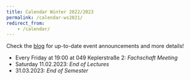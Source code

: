 ```yaml
---
title: Calendar Winter 2022/2023
permalink: /calendar-ws2021/
redirect_from:
    - /calendar/
---
```


Check the [blog](/) for up-to-date event announcements and more details!

- Every Friday at 19:00 at 049 Keplerstraße 2: *Fachschaft Meeting*
- Saturday 11.02.2023: *End of Lectures*
- 31.03.2023: *End of Semester*

